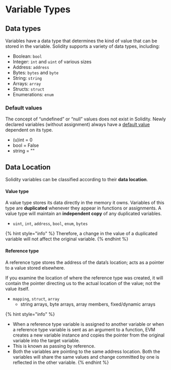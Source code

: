 # Variable Types

## Data types

Variables have a data type that determines the kind of value that can be stored in the variable. Solidity supports a variety of data types, including:

* Boolean: `bool`
* Integer: `int` and `uint` of various sizes
* Address: `address`
* Bytes: `bytes` and `byte`
* String: `string`
* Arrays: `array`
* Structs: `struct`
* Enumerations: `enum`

### Default values&#x20;

The concept of “undefined” or “null” values does not exist in Solidity. Newly declared variables (without assignment) always have a [default value](https://docs.soliditylang.org/en/latest/control-structures.html#default-value) dependent on its type.

* (u)int = 0
* bool = False
* string = ""

## Data Location

Solidity variables can be classified according to their **data location**.

#### Value type

A value type stores its data directly in the memory it owns. Variables of this type are **duplicated** whenever they appear in functions or assignments. A value type will maintain an **independent copy** of any duplicated variables.&#x20;

* `uint`, `int`, `address`, `bool`, `enum`, `bytes`

{% hint style="info" %}
Therefore, a change in the value of a duplicated variable will not affect the original variable.
{% endhint %}

#### Reference type

A reference type stores the address of the data’s location; acts as a pointer to a value stored elsewhere.&#x20;

If you examine the location of where the reference type was created, it will contain the pointer directing us to the actual location of the value; not the value itself.

* `mapping`, `struct`, `array`
  * string arrays, byte arrays, array members, fixed/dynamic arrays

{% hint style="info" %}
* When a reference type variable is assigned to another variable or when a reference type variable is sent as an argument to a function, EVM creates a new variable instance and copies the pointer from the original variable into the target variable.&#x20;
* This is known as passing by reference.&#x20;
* Both the variables are pointing to the same address location. Both the variables will share the same values and change committed by one is reflected in the other variable.
{% endhint %}

